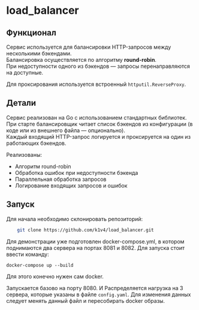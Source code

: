 # load_balancer

## Функционал

Сервис используется для балансировки HTTP-запросов между несколькими бэкендами.  
Балансировка осуществляется по алгоритму **round-robin**.  
При недоступности одного из бэкендов — запросы перенаправляются на доступные.

Для проксирования используется встроенный `httputil.ReverseProxy`.

## Детали

Сервис реализован на Go с использованием стандартных библиотек.  
При старте балансировщик читает список бэкендов из конфигурации (в коде или из внешнего файла — опционально).  
Каждый входящий HTTP-запрос логируется и проксируется на один из работающих бэкендов.

Реализованы:
- Алгоритм round-robin
- Обработка ошибок при недоступности бэкенда
- Параллельная обработка запросов
- Логирование входящих запросов и ошибок

## Запуск

Для начала необходимо склонировать репозиторий:
```bash
    git clone https://github.com/k1v4/load_balancer.git
```

Для демонстрации уже подготовлен docker-compose.yml, в котором поднимаются два сервера на портах 8081 и 8082.
Для запуска стоит ввести команду:
```dockerfile
docker-compose up --build
```

Для этого конечно нужен сам docker.

Запускается базово на порту 8080. И Распределяется нагрузка на 3 сервера, которые указаны в файле `config.yaml`. Для изменения данных следует менять данный файл и пересобирать docker образы.

